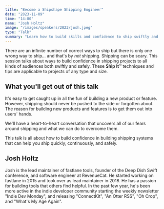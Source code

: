```yaml
---
title: "Become a Shipshape Shipping Engineer"
date: "2023-11-09"
time: "14:00"
name: "Josh Holtz"
image: "/images/speakers/2023/josh.jpeg"
type: "Talk"
summary: "Learn how to build skills and confidence to ship swiftly and safely."
---
```


There are an infinite number of correct ways to ship but there is only one wrong way to ship… and that's by _not_ shipping. Shipping can be scary. This session talks about ways to build confidence in shipping projects to all kinds of audiences both swiftly and safely. These **Ship It**™️ techniques and tips are applicable to projects of any type and size.

## What you'll get out of this talk

It's easy to get caught up in all the fun of building a new product or feature. However, shipping should never be pushed to the side or forgotten about. The reason for building new products and features is to get them out into users' hands.

We'll have a heart-to-heart conversation that uncovers all of our fears around shipping and what we can do to overcome them.

This talk is all about how to build confidence in building shipping systems that can help you ship quickly, continuously, and safely.

## Josh Holtz

Josh is the lead maintainer of fastlane tools, founder of the Deep Dish Swift conference, and software engineer at RevenueCat. He started working on fastlane in 2015 and took over as lead maintainer in 2018. He has a passion for building tools that others find helpful. In the past few year, he's been more active in the indie developer community starting the weekly newsletter "Indie Dev Monday", and releasing "ConnectKit", "An Otter RSS", "Oh Crop", and "What's My Age Again".
